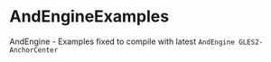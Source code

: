 # AndEngineExamples
AndEngine - Examples fixed to compile with latest `AndEngine GLES2-AnchorCenter`
